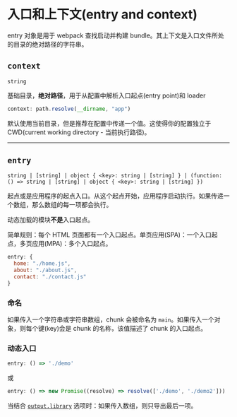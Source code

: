 # 入口和上下文(entry and context)

entry 对象是用于 webpack 查找启动并构建 bundle。其上下文是入口文件所处的目录的绝对路径的字符串。

## `context`

```
string
```

基础目录，**绝对路径**，用于从配置中解析入口起点(entry point)和 loader

```js
context: path.resolve(__dirname, "app")
```

默认使用当前目录，但是推荐在配置中传递一个值。这使得你的配置独立于 CWD(current working directory - 当前执行路径)。

------

## `entry`

```
string | [string] | object { <key>: string | [string] } | (function: () => string | [string] | object { <key>: string | [string] })
```

起点或是应用程序的起点入口。从这个起点开始，应用程序启动执行。如果传递一个数组，那么数组的每一项都会执行。

动态加载的模块**不是**入口起点。

简单规则：每个 HTML 页面都有一个入口起点。单页应用(SPA)：一个入口起点，多页应用(MPA)：多个入口起点。

```js
entry: {
  home: "./home.js",
  about: "./about.js",
  contact: "./contact.js"
}
```

### 命名

如果传入一个字符串或字符串数组，chunk 会被命名为 `main`。如果传入一个对象，则每个键(key)会是 chunk 的名称，该值描述了 chunk 的入口起点。

### 动态入口

```js
entry: () => './demo'
```

或

```js
entry: () => new Promise((resolve) => resolve(['./demo', './demo2']))
```

当结合 [`output.library`](https://www.webpackjs.com/configuration/output#output-library) 选项时：如果传入数组，则只导出最后一项。


